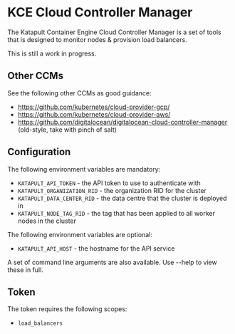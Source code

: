 # KCE Cloud Controller Manager

The Katapult Container Engine Cloud Controller Manager is a set of tools that is designed to monitor nodes & provision load balancers.

This is still a work in progress.

## Other CCMs

See the following other CCMs as good guidance:

- https://github.com/kubernetes/cloud-provider-gcp/
- https://github.com/kubernetes/cloud-provider-aws/  
- https://github.com/digitalocean/digitalocean-cloud-controller-manager (old-style, take with pinch of salt)

## Configuration

The following environment variables are mandatory:

* `KATAPULT_API_TOKEN` - the API token to use to authenticate with
* `KATAPULT_ORGANIZATION_RID` - the organization RID for the cluster
* `KATAPULT_DATA_CENTER_RID` - the data centre that the cluster is deployed in
* `KATAPULT_NODE_TAG_RID` - the tag that has been applied to all worker nodes in the cluster

The following environment variables are optional:

* `KATAPULT_API_HOST` - the hostname for the API service

A set of command line arguments are also available. Use --help to view these in full.

## Token

The token requires the following scopes:

- ``load_balancers``